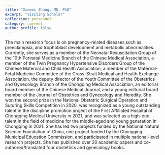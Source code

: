 ```yaml
---
title: "Xuemei Zhang, MD, PhD"
excerpt: "Visiting Scholar"
collection: personnel
category: current
author_profile: false
---
```


The main research focus is on pregnancy-related diseases,such as preeclampsia, and trophoblast development and metabolic abnormalities. Currently, she serves as a member of the Neonatal Resuscitation Group of the 10th Perinatal Medicine Branch of the Chinese Medical Association, a member of the Twin Pregnancy Hypertensive Disorders Group of the Chinese Maternal and Child Health Association, a member of the Maternal-Fetal Medicine Committee of the Cross-Strait Medical and Health Exchange Association, the deputy director of the Youth Committee of the Obstetrics and Gynecology Branch of the Chongqing Medical Association, an editorial board member of the Chinese Medical Journal, and a young editorial board member of the Journal of Obstetrics and Gynecology and Heredity. She won the second prize in the National Obstetric Surgical Operation and Suturing Skills Competition in 2020, was recognized as a young outstanding talent in the discipline promotion project of the First Affiliated Hospital of Chongqing Medical University in 2021, and was selected as a high-end talent in the field of medicine for the middle-aged and young generation in Chongqing in 2021. She has led two projects funded by the National Natural Science Foundation of China, one project funded by the Chongqing Municipal Education Commission, and participated in multiple national-level research projects. She has published over 20 academic papers and co-authored/translated four obstetrics and gynecology books.